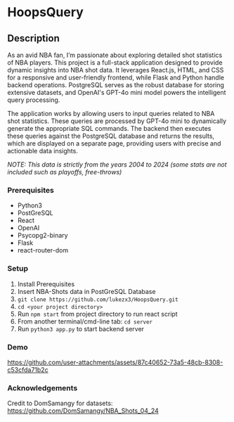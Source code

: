# HoopsQuery

## Description

As an avid NBA fan, I’m passionate about exploring detailed shot statistics of NBA players. This project is a full-stack application designed to provide dynamic insights into NBA shot data. It leverages React.js, HTML, and CSS for a responsive and user-friendly frontend, while Flask and Python handle backend operations. PostgreSQL serves as the robust database for storing extensive datasets, and OpenAI's GPT-4o mini model powers the intelligent query processing.

The application works by allowing users to input queries related to NBA shot statistics. These queries are processed by GPT-4o mini to dynamically generate the appropriate SQL commands. The backend then executes these queries against the PostgreSQL database and returns the results, which are displayed on a separate page, providing users with precise and actionable data insights.

*NOTE: This data is strictly from the years 2004 to 2024 (some stats are not included such as playoffs, free-throws)*

### Prerequisites
- Python3 <br />
- PostGreSQL <br />
- React <br />
- OpenAI <br />
- Psycopg2-binary <br />
- Flask <br />
- react-router-dom <br />

### Setup

1. Install Prerequisites <br />
2. Insert NBA-Shots data in PostGreSQL Database
2. ```git clone https://github.com/lukezx3/HoopsQuery.git``` <br />
3. ```cd <your project directory>``` <br />
4. Run ```npm start``` from project directory to run react script <br />
5. From another terminal/cmd-line tab: ```cd server``` <br />
6. Run ```python3 app.py``` to start backend server <br />

### Demo

https://github.com/user-attachments/assets/87c40652-73a5-48cb-8308-c53cfda71b2c

### Acknowledgements

Credit to DomSamangy for datasets: https://github.com/DomSamangy/NBA_Shots_04_24

